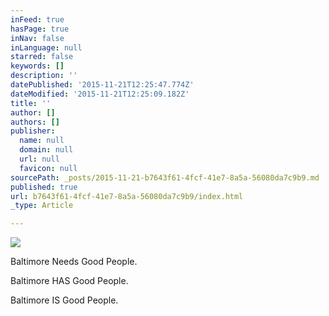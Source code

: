 ```yaml
---
inFeed: true
hasPage: true
inNav: false
inLanguage: null
starred: false
keywords: []
description: ''
datePublished: '2015-11-21T12:25:47.774Z'
dateModified: '2015-11-21T12:25:09.182Z'
title: ''
author: []
authors: []
publisher:
  name: null
  domain: null
  url: null
  favicon: null
sourcePath: _posts/2015-11-21-b7643f61-4fcf-41e7-8a5a-56080da7c9b9.md
published: true
url: b7643f61-4fcf-41e7-8a5a-56080da7c9b9/index.html
_type: Article

---
```

![](https://the-grid-user-content.s3-us-west-2.amazonaws.com/d41dbc9b-0cbd-4406-849e-b36374a8e281.jpg)

Baltimore Needs Good People.  

Baltimore HAS Good People.  

Baltimore IS Good People.